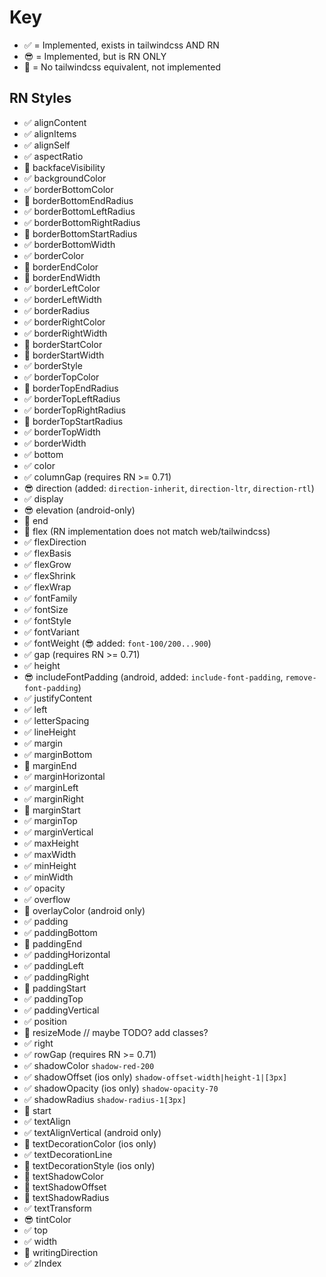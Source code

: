 # Key

- ✅ = Implemented, exists in tailwindcss AND RN
- 😎 = Implemented, but is RN ONLY
- 🚨 = No tailwindcss equivalent, not implemented

## RN Styles

- ✅ alignContent
- ✅ alignItems
- ✅ alignSelf
- ✅ aspectRatio
- 🚨 backfaceVisibility
- ✅ backgroundColor
- ✅ borderBottomColor
- 🚨 borderBottomEndRadius
- ✅ borderBottomLeftRadius
- ✅ borderBottomRightRadius
- 🚨 borderBottomStartRadius
- ✅ borderBottomWidth
- ✅ borderColor
- 🚨 borderEndColor
- 🚨 borderEndWidth
- ✅ borderLeftColor
- ✅ borderLeftWidth
- ✅ borderRadius
- ✅ borderRightColor
- ✅ borderRightWidth
- 🚨 borderStartColor
- 🚨 borderStartWidth
- ✅ borderStyle
- ✅ borderTopColor
- 🚨 borderTopEndRadius
- ✅ borderTopLeftRadius
- ✅ borderTopRightRadius
- 🚨 borderTopStartRadius
- ✅ borderTopWidth
- ✅ borderWidth
- ✅ bottom
- ✅ color
- ✅ columnGap (requires RN >= 0.71)
- 😎 direction (added: `direction-inherit`, `direction-ltr`, `direction-rtl`)
- ✅ display
- 😎 elevation (android-only)
- 🚨 end
- 🚨 flex (RN implementation does not match web/tailwindcss)
- ✅ flexDirection
- ✅ flexBasis
- ✅ flexGrow
- ✅ flexShrink
- ✅ flexWrap
- ✅ fontFamily
- ✅ fontSize
- ✅ fontStyle
- ✅ fontVariant
- ✅ fontWeight (😎 added: `font-100/200...900`)
- ✅ gap (requires RN >= 0.71)
- ✅ height
- 😎 includeFontPadding (android, added: `include-font-padding`, `remove-font-padding`)
- ✅ justifyContent
- ✅ left
- ✅ letterSpacing
- ✅ lineHeight
- ✅ margin
- ✅ marginBottom
- 🚨 marginEnd
- ✅ marginHorizontal
- ✅ marginLeft
- ✅ marginRight
- 🚨 marginStart
- ✅ marginTop
- ✅ marginVertical
- ✅ maxHeight
- ✅ maxWidth
- ✅ minHeight
- ✅ minWidth
- ✅ opacity
- ✅ overflow
- 🚨 overlayColor (android only)
- ✅ padding
- ✅ paddingBottom
- 🚨 paddingEnd
- ✅ paddingHorizontal
- ✅ paddingLeft
- ✅ paddingRight
- 🚨 paddingStart
- ✅ paddingTop
- ✅ paddingVertical
- ✅ position
- 🚨 resizeMode // maybe TODO? add classes?
- ✅ right
- ✅ rowGap (requires RN >= 0.71)
- ✅ shadowColor `shadow-red-200`
- ✅ shadowOffset (ios only) `shadow-offset-width|height-1|[3px]`
- ✅ shadowOpacity (ios only) `shadow-opacity-70`
- ✅ shadowRadius `shadow-radius-1[3px]`
- 🚨 start
- ✅ textAlign
- ✅ textAlignVertical (android only)
- 🚨 textDecorationColor (ios only)
- ✅ textDecorationLine
- 🚨 textDecorationStyle (ios only)
- 🚨 textShadowColor
- 🚨 textShadowOffset
- 🚨 textShadowRadius
- ✅ textTransform
- 😎 tintColor
- ✅ top
- ✅ width
- 🚨 writingDirection
- ✅ zIndex
